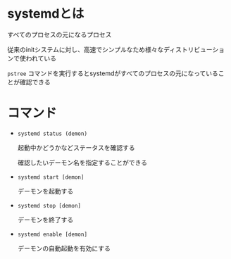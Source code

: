# systemdとは

すべてのプロセスの元になるプロセス

従来のinitシステムに対し、高速でシンプルなため様々なディストリビューションで使われている

`pstree` コマンドを実行するとsystemdがすべてのプロセスの元になっていることが確認できる

# コマンド

- `systemd status (demon)`

  起動中かどうかなどステータスを確認する
  
  確認したいデーモン名を指定することができる
  
- `systemd start [demon]`

  デーモンを起動する
  
- `systemd stop [demon]`

  デーモンを終了する

- `systemd enable [demon]`

  デーモンの自動起動を有効にする
